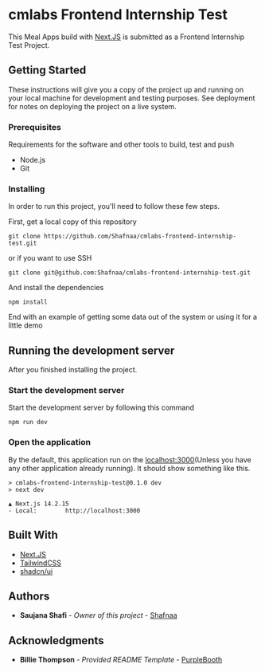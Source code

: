 # cmlabs Frontend Internship Test

This Meal Apps build with [Next.JS](https://nextjs.org) is submitted as a Frontend Internship Test Project.

## Getting Started

These instructions will give you a copy of the project up and running on
your local machine for development and testing purposes. See deployment
for notes on deploying the project on a live system.

### Prerequisites

Requirements for the software and other tools to build, test and push 
- Node.js
- Git

### Installing

In order to run this project, you'll need to follow these few steps.

First, get a local copy of this repository

    git clone https://github.com/Shafnaa/cmlabs-frontend-internship-test.git

or if you want to use SSH

    git clone git@github.com:Shafnaa/cmlabs-frontend-internship-test.git

And install the dependencies

    npm install

End with an example of getting some data out of the system or using it
for a little demo

## Running the development server

After you finished installing the project.

### Start the development server

Start the development server by following this command

    npm run dev

### Open the application

By the default, this application run on the [localhost:3000](http://localhost:3000)(Unless you have any other application already running). It should show something like this.

    > cmlabs-frontend-internship-test@0.1.0 dev
    > next dev

    ▲ Next.js 14.2.15
    - Local:        http://localhost:3000

## Built With

  - [Next.JS](https://nextjs.org/)
  - [TailwindCSS](https://tailwindcss.com/)
  - [shadcn/ui](https://ui.shadcn.com/)

## Authors

  - **Saujana Shafi** - *Owner of this project* -
    [Shafnaa](https://github.com/Shafnaa)

## Acknowledgments

  - **Billie Thompson** - *Provided README Template* -
    [PurpleBooth](https://github.com/PurpleBooth)
